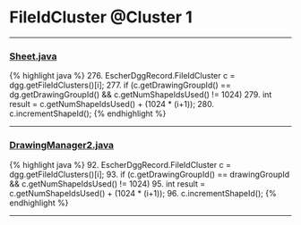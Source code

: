 # FileIdCluster @Cluster 1

***

### [Sheet.java](https://searchcode.com/codesearch/view/97394323/)
{% highlight java %}
276. EscherDggRecord.FileIdCluster c = dgg.getFileIdClusters()[i];
277. if (c.getDrawingGroupId() == dg.getDrawingGroupId() && c.getNumShapeIdsUsed() != 1024)
279.     int result = c.getNumShapeIdsUsed() + (1024 * (i+1));
280.     c.incrementShapeId();
{% endhighlight %}

***

### [DrawingManager2.java](https://searchcode.com/codesearch/view/15642353/)
{% highlight java %}
92. EscherDggRecord.FileIdCluster c = dgg.getFileIdClusters()[i];
93. if (c.getDrawingGroupId() == drawingGroupId && c.getNumShapeIdsUsed() != 1024)
95.     int result = c.getNumShapeIdsUsed() + (1024 * (i+1));
96.     c.incrementShapeId();
{% endhighlight %}

***

